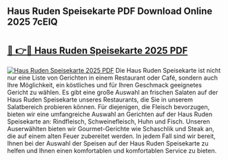 ## Haus Ruden Speisekarte PDF Download Online 2025 7cEIQ

# <h2><a href="http://gc9xpt.nevu.top/?p=Haus+Ruden+Speisekarte">🔗 👉🔴 Haus Ruden Speisekarte 2025 PDF</a></h2>

[![Haus Ruden Speisekarte 2025 PDF](https://i.imgur.com/dBaPXMq.png)](http://gc9xpt.nevu.top/?p=Haus+Ruden+Speisekarte)
Die Haus Ruden Speisekarte ist nicht nur eine Liste von Gerichten in einem Restaurant oder Café, sondern auch Ihre Möglichkeit, ein köstliches und für Ihren Geschmack geeignetes Gericht zu wählen. Es gibt eine große Auswahl an frischen Salaten auf der Haus Ruden Speisekarte unseres Restaurants, die Sie in unserem Salatbereich probieren können. Für diejenigen, die Fleisch bevorzugen, bieten wir eine umfangreiche Auswahl an Gerichten auf der Haus Ruden Speisekarte an: Rindfleisch, Schweinefleisch, Huhn und Fisch. Unseren Auserwählten bieten wir Gourmet-Gerichte wie Schaschlik und Steak an, die auf einem alten Feuer zubereitet werden. In jedem Fall sind wir bereit, Ihnen bei der Auswahl der Speisen auf der Haus Ruden Speisekarte zu helfen und Ihnen einen komfortablen und komfortablen Service zu bieten.

